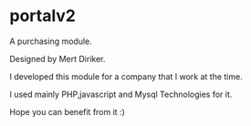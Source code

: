 # portalv2
A purchasing module.

Designed by Mert Diriker.

I developed this module for a company that I work at the time.

I used mainly PHP,javascript and Mysql Technologies for it.

Hope you can benefit from it :)
